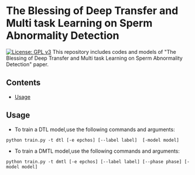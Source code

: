 # The Blessing of Deep Transfer and Multi task Learning on Sperm Abnormality Detection
[![License: GPL v3](https://img.shields.io/badge/License-GPLv3-blue.svg)](https://www.gnu.org/licenses/gpl-3.0)
This repository includes codes and models of "The Blessing of Deep Transfer and Multi task Learning on Sperm Abnormality Detection" paper.
## Contents
- [Usage](#Usage)


## Usage
- To train a DTL model,use the following commands and arguments:<br />
```
python train.py -t dtl [-e epchos] [--label label]  [-model model]
```

- To train a DMTL model,use the following commands and arguments:<br />
```
python train.py -t dmtl [-e epchos] [--label label] [--phase phase] [-model model]
```


